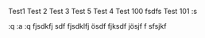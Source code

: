 Test1
Test 2
Test 3
Test 5
Test 4
Test 100
fsdfs
Test 101
:s

:q
:a
:q
fjsdkfj sdf
fjsdklfj ösdf
fjksdf jösjf 
f
sfsjkf 




